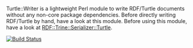 Turtle::Writer is a lightweight Perl module to write RDF/Turtle documents
without any non-core package dependencies. Before directly writing RDF/Turtle
by hand, have a look at this module.  Before using this module, have a look at
[RDF::Trine::Serializer::Turtle](https://metacpan.org/module/RDF::Trine::Serializer::Turtle). 

[![Build Status](https://travis-ci.org/nichtich/RDF-Trine-Serializer-Turtle.png)](https://travis-ci.org/nichtich/RDF-Trine-Serializer-Turtle)
